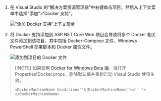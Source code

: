 1. 在 Visual Studio 的“解决方案资源管理器”中右键单击项目，然后从上下文菜单中选择“添加”>“Docker 支持”。

    ![“添加 Docker 支持”上下文菜单](./media/vs-azure-tools-docker-add-docker-support/docker-support-context-menu.png)  

1. 将 Docker 支持添加到 ASP.NET Core Web 项目会导致将多个 Docker 相关文件添加到该项目，其中包括 Docker-Compose 文件、Windows PowerShell 部署脚本和 Docker 属性文件。

    ![添加到项目的 Docker 文件](./media/vs-azure-tools-docker-add-docker-support/docker-files-added.png)  

> [!NOTE] 如果使用 [Docker for Windows Beta 版](https://beta.docker.com)，请打开 Properties\Docker.props，删除默认值并重新启动 Visaul Studio 使值生效。
> 
> ```
> <DockerMachineName Condition="'$(DockerMachineName)'=='' "></DockerMachineName>
> ```

<!---HONumber=Mooncake_1010_2016-->